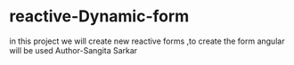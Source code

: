# reactive-Dynamic-form
in this project we will create new reactive forms ,to create the form angular will be used
Author-Sangita Sarkar
